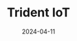 ---  
layout: startup_page  
title: "Trident IoT"  
id: "tridentiot.com"  
permalink: "/tridentiottridentiot.com04112024/"  
website: "https://tridentiot.com/"  
funding_round: ""  
funding_amount: "$10M"  
investors: "Todd Pedersen"  
about: "Trident IoT is a silicon provider and RF technology company focused on decreasing time-to-market for connected device manufacturers. They offer Z-Wave silicon solutions and product design and development consulting services for various RF technologies, aiming to reduce IoT product design timelines significantly."  
markets: "IoT, Hardware, RF Technology, Z-Wave, Zigbee, Thread, Matter, LoRa"  
hq: "Carlsbad, California, United States"  
founded_year: "2023"  
linkedin: "https://www.linkedin.com/company/trident-iot"  
twitter: "https://twitter.com/tridentiot"  
instagram: ""  
facebook: "https://www.facebook.com/tridentiot"  
crunchbase: "https://www.crunchbase.com/organization/trident-iot"  
pitchbook: "https://pitchbook.com/profiles/company/593772-58"  

date_display: "11-Apr-2024"  
date: "2024-04-11"

# SEO Optimization  
meta_title: "Trident IoT -  Funding ($10M)"  
meta_description: "Trident IoT, Trident IoT is a silicon provider and RF technology company focused on decreasing time-to-market for connected device manufacturers. They offer Z-Wave..."  
meta_keywords: "Trident IoT, IoT, Hardware, RF Technology, Z-Wave, Zigbee, Thread, Matter, LoRa,  funding"  
canonical_url: "https://startup.projectstartups.com/tridentiottridentiot.com04112024/"  
---